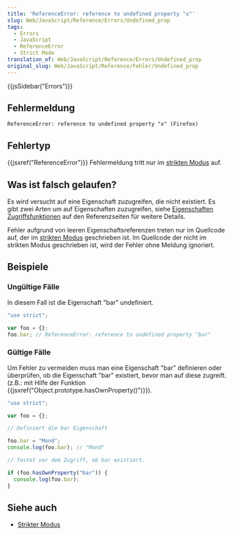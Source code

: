 ```yaml
---
title: 'ReferenceError: reference to undefined property "x"'
slug: Web/JavaScript/Reference/Errors/Undefined_prop
tags:
  - Errors
  - JavaScript
  - ReferenceError
  - Strict Mode
translation_of: Web/JavaScript/Reference/Errors/Undefined_prop
original_slug: Web/JavaScript/Reference/Fehler/Undefined_prop
---
```

{{jsSidebar("Errors")}}

## Fehlermeldung

    ReferenceError: reference to undefined property "x" (Firefox)

## Fehlertyp

{{jsxref("ReferenceError")}} Fehlermeldung tritt nur im [strikten Modus](/de/docs/Web/JavaScript/Reference/Strict_mode) auf.

## Was ist falsch gelaufen?

Es wird versucht auf eine Eigenschaft zuzugreifen, die nicht existiert. Es gibt zwei Arten um auf Eigenschaften zuzugreifen, siehe [Eigenschaften Zugriffsfunktionen](/de/docs/Web/JavaScript/Reference/Operators/Property_Accessors) auf den Referenzseiten für weitere Details.

Fehler aufgrund von leeren Eigenschaftsreferenzen treten nur im Quellcode auf, der im [strikten Modus](/de/docs/Web/JavaScript/Reference/Strict_mode) geschrieben ist. Im Quellcode der nicht im strikten Modus geschrieben ist, wird der Fehler ohne Meldung ignoriert.

## Beispiele

### Ungültige Fälle

In diesem Fall ist die Eigenschaft "bar" undefiniert.

```js example-bad
"use strict";

var foo = {};
foo.bar; // ReferenceError: reference to undefined property "bar"
```

### Gültige Fälle

Um Fehler zu vermeiden muss man eine Eigenschaft "bar" definieren oder überprüfen, ob die Eigenschaft "bar" existiert, bevor man auf diese zugreift. (z.B.: mit Hilfe der Funktion {{jsxref("Object.prototype.hasOwnProperty()")}}).

```js example-good
"use strict";

var foo = {};

// Definiert die bar Eigenschaft

foo.bar = "Mond";
console.log(foo.bar); // "Mond"

// Testet vor dem Zugriff, ob bar existiert.

if (foo.hasOwnProperty("bar")) {
  console.log(foo.bar);
}
```

## Siehe auch

- [Strikter Modus](/de/docs/Web/JavaScript/Reference/Strict_mode)
